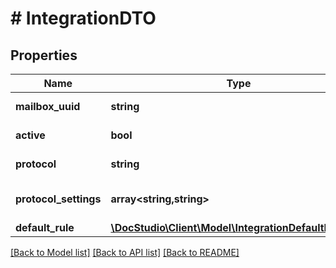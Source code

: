 # # IntegrationDTO

## Properties

Name | Type | Description | Notes
------------ | ------------- | ------------- | -------------
**mailbox_uuid** | **string** | Mailbox uuid |
**active** | **bool** | Integration status |
**protocol** | **string** | Integration protocol |
**protocol_settings** | **array<string,string>** | Integration protocol settings |
**default_rule** | [**\DocStudio\Client\Model\IntegrationDefaultRuleDTO**](IntegrationDefaultRuleDTO.md) |  |

[[Back to Model list]](../../README.md#models) [[Back to API list]](../../README.md#endpoints) [[Back to README]](../../README.md)
